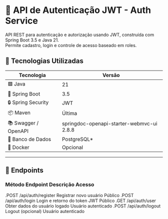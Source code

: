 # 🔐 API de Autenticação JWT - Auth Service

API REST para autenticação e autorização usando JWT, construída com Spring Boot 3.5 e Java 21.  
Permite cadastro, login e controle de acesso baseado em roles.

## 🚀 Tecnologias Utilizadas

| Tecnologia              | Versão       |
|------------------------|--------------|
| 🟩 Java                | 21           |
| 🌱 Spring Boot         | 3.5          |
| 🔒 Spring Security      | JWT          |
| 📦 Maven               | Última       |
| 📚 Swagger / OpenAPI   | springdoc-openapi-starter-webmvc-ui 2.8.8 |
| 🐘 Banco de Dados       | PostgreSQL*  |
| 🐳 Docker              | Opcional     |

---

## 📡 Endpoints
### Método	Endpoint	Descrição	Acesso
.POST	/api/auth/register	Registrar novo usuário	Público
.POST	/api/auth/login	Login e retorno do token JWT	Público
.GET	/api/auth/user	Obter dados do usuário logado	Usuário autenticado
.POST	/api/auth/logout	Logout (opcional)	Usuário autenticado

